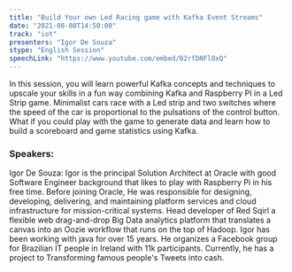 ```yaml
---
title: "Build Your own Led Racing game with Kafka Event Streams"
date: "2021-08-08T14:50:00" 
track: "iot"
presenters: "Igor De Souza"
stype: "English Session"
speechLink: "https://www.youtube.com/embed/B2rfDNFlOxQ"
---
```

In this session, you will learn powerful Kafka concepts and techniques to upscale your skills in a fun way combining Kafka and Raspberry PI in a Led Strip game. Minimalist cars race with a Led strip and two switches where the speed of the car is proportional to the pulsations of the control button.
 What if you could play with the game to generate data and learn how to build a scoreboard and game statistics using Kafka.
 ### Speakers: 
 Igor De Souza: Igor is the principal Solution Architect at Oracle with good Software Engineer background that likes to play with Raspberry Pi in his free time. 
Before joining Oracle, He was responsible for designing, developing, delivering, and maintaining platform services and cloud infrastructure for mission-critical systems. Head developer of Red Sqirl a flexible web drag-and-drop Big Data analytics platform that translates a canvas into an Oozie workflow that runs on the top of Hadoop. Igor has been working with java for over 15 years. He organizes a Facebook group for Brazilian IT people in Ireland with 11k participants.
Currently, he has a project to Transforming famous people's Tweets into cash.